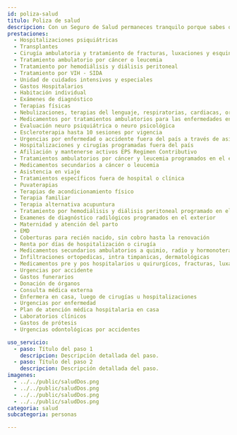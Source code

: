 ```yaml
---
id: poliza-salud
titulo: Poliza de salud
descripcion: Con un Seguro de Salud permaneces tranquilo porque sabes que tienes acceso ilimitado a servicios que no solo complementan tu Plan Obligatorio, s​​ino que además te permiten disfrutar de atenciones exclusivas como consultar directamente a un médico especialista o realizar exámenes de imagenología o radiología, sin necesidad de esperar una autorización por parte del médico general. ¿Y eso cómo te beneficia?, sencillo. tienes cobertura de alta calidad en ayudas diagnósticas de laboratorio, imagenología o radiología,​ prótesis y trasplantes,  además cuentas con tratamientos ambulatorios en caso de que requieras una diálisis o de que seas diagnosticado con enfermedades de alto costo​.​​
prestaciones: 
  - Hospitalizaciones psiquiátricas
  - Transplantes
  - Cirugía ambulatoria y tratamiento de fracturas, luxaciones y esquinces
  - Tratamiento ambulatorio por cáncer o leucemia
  - Tratamiento por hemodiálisis y diálisis peritoneal
  - Tratamiento por VIH - SIDA
  - Unidad de cuidados intensivos y especiales
  - Gastos Hospitalarios
  - Habitación individual
  - Exámenes de diagnóstico
  - Terapias físicas
  - Nebulizaciones, terapias del lenguaje, respiratorias, cardiacas, ortópticas, linfáticas, pleóticas
  - Medicamentos por tratamientos ambulatorios para las enfermedades enunciadas en las condiciones generales
  - Evaluación neuro psiquiátrica o neuro psicológica
  - Escleroterapia hasta 10 sesiones por vigencia
  - Urgencias por enfermedad o accidente fuera del país a través de asistencia en viaje
  - Hospitalizaciones y cirugías programadas fuera del país
  - Afiliación y mantenerse activos EPS Regimen Contributivo
  - Tratamientos ambulatorios por cáncer y leucemia programados en el exterior
  - Medicamentos secundarios a cáncer o leucemia
  - Asistencia en viaje
  - Tratamientos específicos fuera de hospital o clínica
  - Puvaterapias
  - Terapias de acondicionamiento físico
  - Terapia familiar
  - Terapia alternativa acupuntura
  - Tratamiento por hemodiálisis y diálisis peritoneal programado en el exterior
  - Examenes de diagnóstico radilógicos programados en el exterior
  - Maternidad y atención del parto
  - EMD
  - Coberturas para recién nacido, sin cobro hasta la renovación
  - Renta por días de hospitalización o cirugía
  - Medicamentos secundarios ambulatorios a quimio, radio y hormonoterapia
  - Infiltraciones ortopedicas, intra timpanicas, dermatológicas
  - Medicamentos pre y pos hospitalarios u quirurgícos, fracturas, luxaciones y esquinces
  - Urgencias por accidente
  - Gastos funerarios
  - Donación de órganos
  - Consulta médica externa
  - Enfermera en casa, luego de cirugías u hospitalizaciones
  - Urgencias por enfermedad
  - Plan de atención médica hospitalaria en casa
  - Laboratorios clínicos
  - Gastos de prótesis
  - Urgencias odontológicas por accidentes

uso_servicio:
  - paso: Título del paso 1
    descripcion: Descripción detallada del paso.
  - paso: Título del paso 2
    descripcion: Descripción detallada del paso.
imagenes:
  - ../../public/saludDos.png
  - ../../public/saludDos.png
  - ../../public/saludDos.png
  - ../../public/saludDos.png
categoria: salud
subcategoria: personas

---
```

